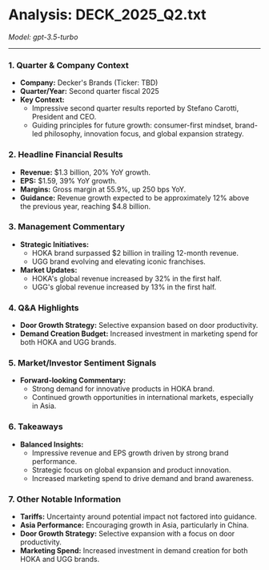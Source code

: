 # Analysis: DECK_2025_Q2.txt

*Model: gpt-3.5-turbo*

---

### 1. Quarter & Company Context
- **Company:** Decker's Brands (Ticker: TBD)
- **Quarter/Year:** Second quarter fiscal 2025
- **Key Context:** 
  - Impressive second quarter results reported by Stefano Carotti, President and CEO.
  - Guiding principles for future growth: consumer-first mindset, brand-led philosophy, innovation focus, and global expansion strategy.

### 2. Headline Financial Results
- **Revenue:** $1.3 billion, 20% YoY growth.
- **EPS:** $1.59, 39% YoY growth.
- **Margins:** Gross margin at 55.9%, up 250 bps YoY.
- **Guidance:** Revenue growth expected to be approximately 12% above the previous year, reaching $4.8 billion.

### 3. Management Commentary
- **Strategic Initiatives:** 
  - HOKA brand surpassed $2 billion in trailing 12-month revenue.
  - UGG brand evolving and elevating iconic franchises.
- **Market Updates:**
  - HOKA's global revenue increased by 32% in the first half.
  - UGG's global revenue increased by 13% in the first half.

### 4. Q&A Highlights
- **Door Growth Strategy:** Selective expansion based on door productivity.
- **Demand Creation Budget:** Increased investment in marketing spend for both HOKA and UGG brands.
  
### 5. Market/Investor Sentiment Signals
- **Forward-looking Commentary:** 
  - Strong demand for innovative products in HOKA brand.
  - Continued growth opportunities in international markets, especially in Asia.
  
### 6. Takeaways
- **Balanced Insights:**
  - Impressive revenue and EPS growth driven by strong brand performance.
  - Strategic focus on global expansion and product innovation.
  - Increased marketing spend to drive demand and brand awareness.

### 7. Other Notable Information
- **Tariffs:** Uncertainty around potential impact not factored into guidance.
- **Asia Performance:** Encouraging growth in Asia, particularly in China.
- **Door Growth Strategy:** Selective expansion with a focus on door productivity.
- **Marketing Spend:** Increased investment in demand creation for both HOKA and UGG brands.